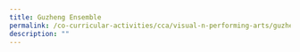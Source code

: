 ```yaml
---
title: Guzheng Ensemble
permalink: /co-curricular-activities/cca/visual-n-performing-arts/guzheng-ensemble/
description: ""
---
```

